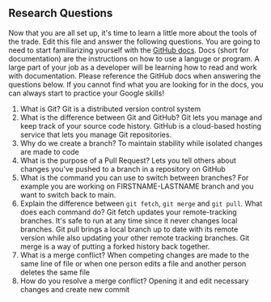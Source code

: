 ## Research Questions 

Now that you are all set up, it's time to learn a little more about the tools of the trade. Edit this file and answer the following questions. You are going to need to start familiarizing yourself with the [GitHub docs](https://docs.github.com/en). Docs (short for documentation) are the instructions on how to use a languge or program. A large part of your job as a developer will be learning how to read and work with documentation. Please reference the GitHub docs when answering the questions below. If you cannot find what you are looking for in the docs, you can always start to practice your Google skills!

1. What is Git? Git is a distributed version control system
2. What is the difference between Git and GitHub? Git lets you manage and keep track of your source code history. GitHub is a cloud-based hosting service that lets you manage Git repositories.
3. Why do we create a branch? To maintain stability while isolated changes are made to code
4. What is the purpose of a Pull Request? Lets you tell others about changes you've pushed to a branch in a repository on GitHub
5. What is the command you can use to switch between branches? For example you are working on FIRSTNAME-LASTNAME branch and you want to switch back to main.
6. Explain the difference between `git fetch`, `git merge` and `git pull`. What does each command do? Git fetch updates your remote-tracking branches. It's safe to run at any time since it never changes local branches. Git pull brings a local branch up to date with its remote version while also updating your other remote tracking branches. Git merge is a way of putting a forked history back together.
7. What is a merge conflict?  When competing changes are made to the same line of file or when one person edits a file and another person deletes the same file
8. How do you resolve a merge conflict?  Opening it and edit necessary changes and create new commit

